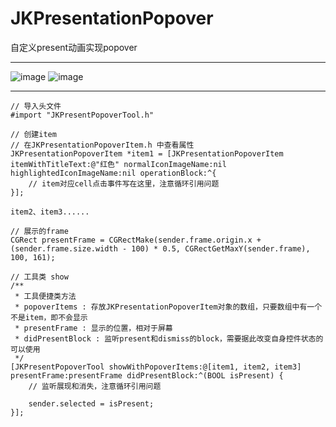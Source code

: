 # JKPresentationPopover
自定义present动画实现popover
***
![image](https://github.com/Jacky-An/JKPresentationPopover/raw/master/introductionimages/show.png)
![image](https://github.com/Jacky-An/JKPresentationPopover/raw/master/introductionimages/dismiss.png)
***

    // 导入头文件
    #import "JKPresentPopoverTool.h"
    
    // 创建item
    // 在JKPresentationPopoverItem.h 中查看属性
    JKPresentationPopoverItem *item1 = [JKPresentationPopoverItem itemWithTitleText:@"红色" normalIconImageName:nil highlightedIconImageName:nil operationBlock:^{
        // item对应cell点击事件写在这里，注意循环引用问题
    }];
    
    item2、item3......
    
    // 展示的frame
    CGRect presentFrame = CGRectMake(sender.frame.origin.x + (sender.frame.size.width - 100) * 0.5, CGRectGetMaxY(sender.frame), 100, 161);
    
    // 工具类 show
    /**
     * 工具便捷类方法
     * popoverItems : 存放JKPresentationPopoverItem对象的数组，只要数组中有一个不是item，即不会显示
     * presentFrame : 显示的位置，相对于屏幕
     * didPresentBlock : 监听present和dismiss的block，需要据此改变自身控件状态的可以使用
     */
    [JKPresentPopoverTool showWithPopoverItems:@[item1, item2, item3] presentFrame:presentFrame didPresentBlock:^(BOOL isPresent) { 
        // 监听展现和消失，注意循环引用问题
        
        sender.selected = isPresent;
    }];
